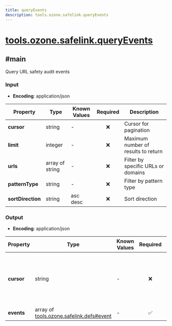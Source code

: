 ```yaml
---
title: queryEvents
description: tools.ozone.safelink.queryEvents
---
```


# [tools.ozone.safelink.queryEvents](https://github.com/myConsciousness/atproto.dart/blob/main/lexicons/tools/ozone/safelink/queryEvents.json)

## #main

Query URL safety audit events

### Input

- **Encoding**: application/json

| Property | Type | Known Values | Required | Description |
| --- | --- | --- | :---: | --- |
| **cursor** | string | - | ❌ | Cursor for pagination |
| **limit** | integer | - | ❌ | Maximum number of results to return |
| **urls** | array of string | - | ❌ | Filter by specific URLs or domains |
| **patternType** | string | - | ❌ | Filter by pattern type |
| **sortDirection** | string | asc<br/>desc | ❌ | Sort direction |

### Output

- **Encoding**: application/json

| Property | Type | Known Values | Required | Description |
| --- | --- | --- | :---: | --- |
| **cursor** | string | - | ❌ | Next cursor for pagination. Only present if there are more results. |
| **events** | array of [tools.ozone.safelink.defs#event](../../../../lexicons/tools/ozone/safelink/defs.md#event) | - | ✅ | - |
